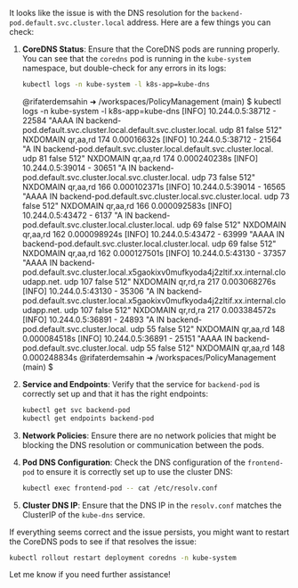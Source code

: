 It looks like the issue is with the DNS resolution for the `backend-pod.default.svc.cluster.local` address. Here are a few things you can check:

1. **CoreDNS Status**: Ensure that the CoreDNS pods are running properly. You can see that the `coredns` pod is running in the `kube-system` namespace, but double-check for any errors in its logs:
   ```sh
   kubectl logs -n kube-system -l k8s-app=kube-dns
   ```

   @rifaterdemsahin ➜ /workspaces/PolicyManagement (main) $ kubectl logs -n kube-system -l k8s-app=kube-dns
[INFO] 10.244.0.5:38712 - 22584 "AAAA IN backend-pod.default.svc.cluster.local.default.svc.cluster.local. udp 81 false 512" NXDOMAIN qr,aa,rd 174 0.00016632s
[INFO] 10.244.0.5:38712 - 21564 "A IN backend-pod.default.svc.cluster.local.default.svc.cluster.local. udp 81 false 512" NXDOMAIN qr,aa,rd 174 0.000240238s
[INFO] 10.244.0.5:39014 - 30651 "A IN backend-pod.default.svc.cluster.local.svc.cluster.local. udp 73 false 512" NXDOMAIN qr,aa,rd 166 0.000102371s
[INFO] 10.244.0.5:39014 - 16565 "AAAA IN backend-pod.default.svc.cluster.local.svc.cluster.local. udp 73 false 512" NXDOMAIN qr,aa,rd 166 0.000092583s
[INFO] 10.244.0.5:43472 - 6137 "A IN backend-pod.default.svc.cluster.local.cluster.local. udp 69 false 512" NXDOMAIN qr,aa,rd 162 0.000098924s
[INFO] 10.244.0.5:43472 - 63999 "AAAA IN backend-pod.default.svc.cluster.local.cluster.local. udp 69 false 512" NXDOMAIN qr,aa,rd 162 0.000127501s
[INFO] 10.244.0.5:43130 - 37357 "AAAA IN backend-pod.default.svc.cluster.local.x5gaokixv0mufkyoda4j2zltif.xx.internal.cloudapp.net. udp 107 false 512" NXDOMAIN qr,rd,ra 217 0.003068276s
[INFO] 10.244.0.5:43130 - 35306 "A IN backend-pod.default.svc.cluster.local.x5gaokixv0mufkyoda4j2zltif.xx.internal.cloudapp.net. udp 107 false 512" NXDOMAIN qr,rd,ra 217 0.003384572s
[INFO] 10.244.0.5:36891 - 24893 "A IN backend-pod.default.svc.cluster.local. udp 55 false 512" NXDOMAIN qr,aa,rd 148 0.000084518s
[INFO] 10.244.0.5:36891 - 25151 "AAAA IN backend-pod.default.svc.cluster.local. udp 55 false 512" NXDOMAIN qr,aa,rd 148 0.000248834s
@rifaterdemsahin ➜ /workspaces/PolicyManagement (main) $ 




2. **Service and Endpoints**: Verify that the service for `backend-pod` is correctly set up and that it has the right endpoints:
   ```sh
   kubectl get svc backend-pod
   kubectl get endpoints backend-pod
   ```

3. **Network Policies**: Ensure there are no network policies that might be blocking the DNS resolution or communication between the pods.

4. **Pod DNS Configuration**: Check the DNS configuration of the `frontend-pod` to ensure it is correctly set up to use the cluster DNS:
   ```sh
   kubectl exec frontend-pod -- cat /etc/resolv.conf
   ```

5. **Cluster DNS IP**: Ensure that the DNS IP in the `resolv.conf` matches the ClusterIP of the `kube-dns` service.

If everything seems correct and the issue persists, you might want to restart the CoreDNS pods to see if that resolves the issue:
```sh
kubectl rollout restart deployment coredns -n kube-system
```

Let me know if you need further assistance!